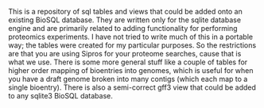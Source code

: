 This is a repository of sql tables and views that could be added onto an
existing BioSQL database. They are written only for the sqlite database engine
and are primarily related to adding functionality for performing proteomics
experiments. I have not tried to write much of this in a portable way; the
tables were created for my particular purposes. So the restrictions are that you
are using Sipros for your proteome searches, cause that is what we use. There
is some more general stuff like a couple of tables for higher order mapping of
bioentries into genomes, which is useful for when you have a draft genome
broken into many contigs (which each map to a single bioentry). There is also
a semi-correct gff3 view that could be added to any sqlite3 BioSQL database.
